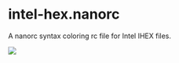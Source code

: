 intel-hex.nanorc
================

A nanorc syntax coloring rc file for Intel IHEX files.

<img src="https://www.wayneandlayne.com/files/blinky/design/intel_hex_01.png" />


